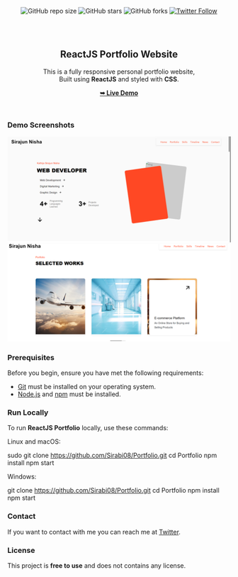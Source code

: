 <div align="center">
  
  ![GitHub repo size](https://img.shields.io/github/repo-size/Sirabi08/Portfolio)
  ![GitHub stars](https://img.shields.io/github/stars/Sirabi08/Portfolio?style=social)
  ![GitHub forks](https://img.shields.io/github/forks/Sirabi08/Portfolio?style=social)
  [![Twitter Follow](https://img.shields.io/twitter/follow/YourTwitterHandle?style=social)](https://twitter.com/intent/follow?screen_name=YourTwitterHandle)
  

  <br />
  <br />

  <h2 align="center">ReactJS Portfolio Website</h2>

  This is a fully responsive personal portfolio website, <br />Built using **ReactJS** and styled with **CSS**.

  <a href="https://Sirabi08.github.io/Portfolio/"><strong>➥ Live Demo</strong></a>

</div>

<br />

### Demo Screenshots

![React-portfolio Desktop Demo](./readme-images/desktop.png "Desktop Demo")
![React-portfolio Desktop Demo](./readme-images/desktop1.png "Desktop Demo")
### Prerequisites

Before you begin, ensure you have met the following requirements:

* [Git](https://git-scm.com/downloads "Download Git") must be installed on your operating system.
* [Node.js](https://nodejs.org/) and [npm](https://www.npmjs.com/) must be installed.

### Run Locally

To run **ReactJS Portfolio** locally, use these commands:

Linux and macOS:


sudo git clone https://github.com/Sirabi08/Portfolio.git
cd Portfolio
npm install
npm start

Windows:

git clone https://github.com/Sirabi08/Portfolio.git
cd Portfolio
npm install
npm start

### Contact

If you want to contact with me you can reach me at [Twitter](https://www.twitter.com/siraj086).

### License

This project is **free to use** and does not contains any license.
